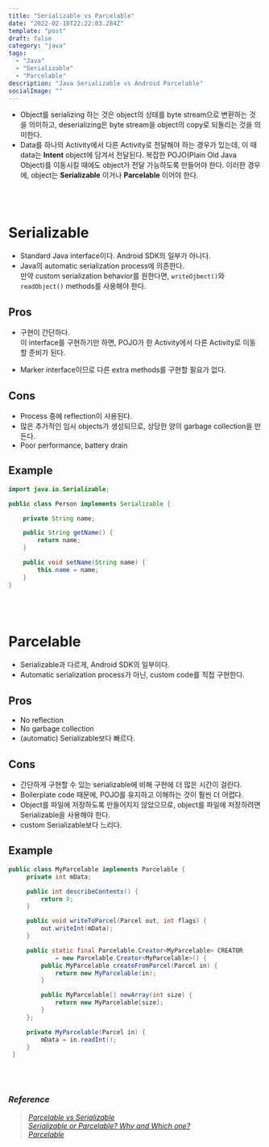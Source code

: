 ```yaml
---
title: "Serializable vs Parcelable"
date: "2022-02-18T22:22:03.284Z"
template: "post"
draft: false
category: "java"
tags:
  - "Java"
  - "Serializable"
  - "Parcelable"
description: "Java Serializable vs Android Parcelable"
socialImage: ""
---
```



- Object를 serializing 하는 것은 object의 상태를 byte stream으로 변환하는 것을 의미하고, deserializing은 byte stream을 object의 copy로 되돌리는 것을 의미한다.
- Data를 하나의 Activity에서 다른 Activity로 전달해야 하는 경우가 있는데, 이 때 data는 **Intent** object에 담겨서 전달된다. 복잡한 POJO(Plain Old Java Object)를 이동시킬 때에도 object가 전달 가능하도록 만들어야 한다. 이러한 경우에, object는 **Serializable** 이거나 **Parcelable** 이어야 한다.

<br>
<br>

# Serializable

- Standard Java interface이다. Android SDK의 일부가 아니다.
- Java의 automatic serialization process에 의존한다.  
    만약 custom serialization behavior를 원한다면, `writeOjbect()`와 `readObject()` methods를 사용해야 한다.
    

## Pros

- 구현이 간단하다.  
    이 interface를 구현하기만 하면, POJO가 한 Activity에서 다른 Activity로 이동할 준비가 된다.
    
- Marker interface이므로 다른 extra methods를 구현할 필요가 없다.

## Cons

- Process 중에 reflection이 사용된다.
- 많은 추가적인 임시 objects가 생성되므로, 상당한 양의 garbage collection을 만든다.
- Poor performance, battery drain

## Example

```java
import java.io.Serializable;

public class Person implements Serializable {

    private String name;

    public String getName() {
        return name;
    }

    public void setName(String name) {
        this.name = name;
    }
}
```

<br>
<br>

# Parcelable

- Serializable과 다르게, Android SDK의 일부이다.
- Automatic serialization process가 아닌, custom code를 직접 구현한다.

## Pros

- No reflection
- No garbage collection
- (automatic) Serializable보다 빠르다.

## Cons

- 간단하게 구현할 수 있는 serializable에 비해 구현에 더 많은 시간이 걸린다.
- Boilerplate code 때문에, POJO를 유지하고 이해하는 것이 훨씬 더 어렵다.
- Object를 파일에 저장하도록 만들어지지 않았으므로, object를 파일에 저장하려면 Serializable을 사용해야 한다.
- custom Serializable보다 느리다.

## Example

```java
public class MyParcelable implements Parcelable {
     private int mData;

     public int describeContents() {
         return 0;
     }

     public void writeToParcel(Parcel out, int flags) {
         out.writeInt(mData);
     }

     public static final Parcelable.Creator<MyParcelable> CREATOR
             = new Parcelable.Creator<MyParcelable>() {
         public MyParcelable createFromParcel(Parcel in) {
             return new MyParcelable(in);
         }

         public MyParcelable[] newArray(int size) {
             return new MyParcelable[size];
         }
     };

     private MyParcelable(Parcel in) {
         mData = in.readInt();
     }
 }
```

<br>
<br>

### *Reference*

> [*Parcelable vs Serializable*](https://medium.com/android-news/parcelable-vs-serializable-6a2556d51538)  
> [*Serializable or Parcelable? Why and Which one?*](https://proandroiddev.com/serializable-or-parcelable-why-and-which-one-17b274f3d3bb)  
> [*Parcelable*](https://developer.android.com/reference/android/os/Parcelable#java)
